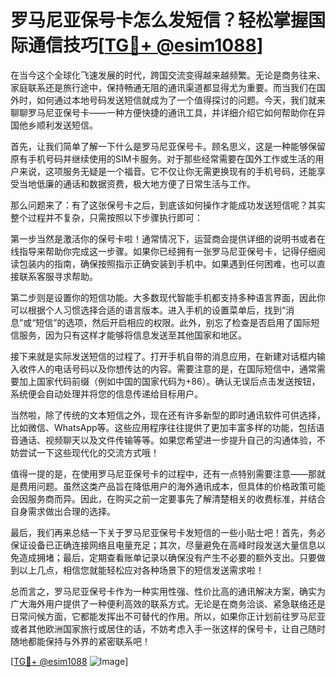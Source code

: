 # 罗马尼亚保号卡怎么发短信？轻松掌握国际通信技巧[[TG💪+ @esim1088](https://t.me/s/esim1088)]

在当今这个全球化飞速发展的时代，跨国交流变得越来越频繁。无论是商务往来、家庭联系还是旅行途中，保持畅通无阻的通讯渠道都显得尤为重要。而当我们在国外时，如何通过本地号码发送短信就成为了一个值得探讨的问题。今天，我们就来聊聊罗马尼亚保号卡——一种方便快捷的通讯工具，并详细介绍它如何帮助你在异国他乡顺利发送短信。

首先，让我们简单了解一下什么是罗马尼亚保号卡。顾名思义，这是一种能够保留原有手机号码并继续使用的SIM卡服务。对于那些经常需要在国外工作或生活的用户来说，这项服务无疑是一个福音。它不仅让你无需更换现有的手机号码，还能享受当地低廉的通话和数据资费，极大地方便了日常生活与工作。

那么问题来了：有了这张保号卡之后，到底该如何操作才能成功发送短信呢？其实整个过程并不复杂，只需按照以下步骤执行即可：

第一步当然是激活你的保号卡啦！通常情况下，运营商会提供详细的说明书或者在线指导来帮助你完成这一步骤。如果你已经拥有一张罗马尼亚保号卡，记得仔细阅读包装内的指南，确保按照指示正确安装到手机中。如果遇到任何困难，也可以直接联系客服寻求帮助。

第二步则是设置你的短信功能。大多数现代智能手机都支持多种语言界面，因此你可以根据个人习惯选择合适的语言版本。进入手机的设置菜单后，找到“消息”或“短信”的选项，然后开启相应的权限。此外，别忘了检查是否启用了国际短信服务，因为只有这样才能够将信息发送至其他国家和地区。

接下来就是实际发送短信的过程了。打开手机自带的消息应用，在新建对话框内输入收件人的电话号码以及你想传达的内容。需要注意的是，在国际短信中，通常需要加上国家代码前缀（例如中国的国家代码为+86）。确认无误后点击发送按钮，系统便会自动处理并将您的信息传递给目标用户。

当然啦，除了传统的文本短信之外，现在还有许多新型的即时通讯软件可供选择，比如微信、WhatsApp等。这些应用程序往往提供了更加丰富多样的功能，包括语音通话、视频聊天以及文件传输等等。如果您希望进一步提升自己的沟通体验，不妨尝试一下这些现代化的交流方式哦！

值得一提的是，在使用罗马尼亚保号卡的过程中，还有一点特别需要注意——那就是费用问题。虽然这类产品旨在降低用户的海外通讯成本，但具体的价格政策可能会因服务商而异。因此，在购买之前一定要事先了解清楚相关的收费标准，并结合自身需求做出合理的选择。

最后，我们再来总结一下关于罗马尼亚保号卡发短信的一些小贴士吧！首先，务必保证设备已正确连接网络且电量充足；其次，尽量避免在高峰时段发送大量信息以免造成拥堵；最后，定期查看账单记录以确保没有产生不必要的额外支出。只要做到以上几点，相信您就能轻松应对各种场景下的短信发送需求啦！

总而言之，罗马尼亚保号卡作为一种实用性强、性价比高的通讯解决方案，确实为广大海外用户提供了一种便利高效的联系方式。无论是在商务洽谈、紧急联络还是日常问候方面，它都能发挥出不可替代的作用。所以，如果你正计划前往罗马尼亚或者其他欧洲国家旅行或居住的话，不妨考虑入手一张这样的保号卡，让自己随时随地都能保持与外界的紧密联系吧！

[[TG💪+ @esim1088](https://t.me/s/esim1088) ![Image](https://i.postimg.cc/4NQfJmqS/Snipaste-2025-05-13-00-14-12.png)]